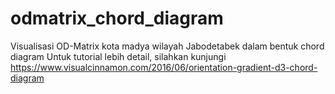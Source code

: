 # odmatrix_chord_diagram
Visualisasi OD-Matrix kota madya wilayah Jabodetabek dalam bentuk chord diagram
Untuk tutorial lebih detail, silahkan kunjungi https://www.visualcinnamon.com/2016/06/orientation-gradient-d3-chord-diagram
